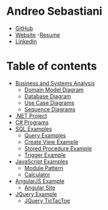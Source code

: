 Andreo Sebastiani
=============

- [GitHub][]
- [Website][homepage]
  -[Resume](http://www.andreosebastiani.com/Resume)   
- [LinkedIn][linkedin]

Table of contents
=======

- [Business and Systems Analysis](https://github.com/andreosebastiani/Portfolio/tree/master/Business)
    - [Domain Model Diagram](https://github.com/andreosebastiani/Portfolio/blob/master/Business/UML%20Diagram.PNG)
    - [Database Diagram](https://github.com/andreosebastiani/Portfolio/blob/master/Business/db%20diagram.pdf)
    - [Use Case Diagrams](https://github.com/andreosebastiani/Portfolio/tree/master/Business/Use%20Case%20Diagrams)
    - [Sequence Diagrams](https://github.com/andreosebastiani/Portfolio/tree/master/Business/Sequence%20Diagrams)
- [.NET Project](https://github.com/andreosebastiani/collegeplaylist)
- [C# Programs](https://github.com/andreosebastiani/Portfolio/tree/master/C%23)
- [SQL Examples](https://github.com/andreosebastiani/Portfolio/tree/master/SQL)
    - [Query Examples](https://github.com/andreosebastiani/Portfolio/blob/master/SQL/QueryExamples.sql)
    - [Create View Example](https://github.com/andreosebastiani/Portfolio/blob/master/SQL/CreateViewExample.sql)
    - [Stored Procedure Example](https://github.com/andreosebastiani/Portfolio/blob/master/SQL/StoredProcedureExample.sql)
    - [Trigger Example](https://github.com/andreosebastiani/Portfolio/blob/master/SQL/TriggerExample.sql)
- [JavaScript Examples](https://github.com/andreosebastiani/Portfolio/tree/master/JavaScript)
    - [Module Pattern](https://github.com/andreosebastiani/Portfolio/blob/master/JavaScript/ModulePattern/ModulePatternExample.js)
    - [Calculator](http://andreosebastiani.github.io/Javascript-Calculator/)
- [AngularJS Example](https://github.com/andreosebastiani/Portfolio/tree/master/AngularJS)
    - [Angular Site](http://andreosebastiani.github.io/AngularJs/gemStore.html)
- [JQuery Example](https://github.com/andreosebastiani/Portfolio/tree/master/JQuery)
    - [JQuery TicTacToe](http://andreosebastiani.github.io/Jquery-Tictactoe/)

[GitHub]:http://github.com/andreosebastiani
[homepage]:http://www.andreosebastiani.com
[linkedin]:https://www.linkedin.com/nhome/?trk=
